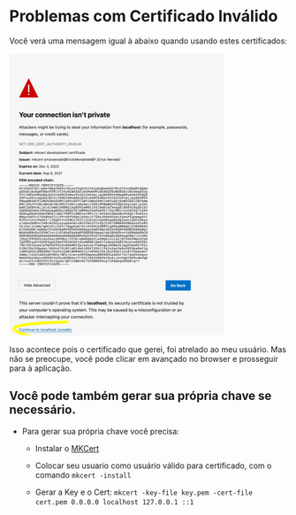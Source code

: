 # Problemas com Certificado Inválido

Você verá uma mensagem igual à abaixo quando usando estes certificados:

![](./sslproblem.png)

Isso acontece pois o certificado que gerei, foi atrelado ao meu usuário. Mas não se preocupe, você pode clicar em avançado no browser e prosseguir para à aplicação.

## Você pode também gerar sua própria chave se necessário.

- Para gerar sua própria chave você precisa: 
    - Instalar o [MKCert](https://github.com/FiloSottile/mkcert)

    - Colocar seu usuario como usuário válido para certificado, com o comando
     `mkcert -install`
    - Gerar a Key e o Cert:
`mkcert -key-file key.pem -cert-file cert.pem 0.0.0.0 localhost 127.0.0.1 ::1`